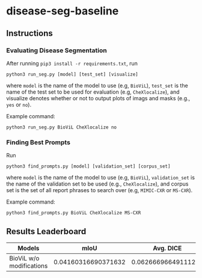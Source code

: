 # disease-seg-baseline

## Instructions

### Evaluating Disease Segmentation

After running `pip3 install -r requirements.txt`, run

```
python3 run_seg.py [model] [test_set] [visualize]
```

where `model` is the name of the model to use (e.g, `BioViL`), `test_set` is the name of the test set to be used for evaluation (e.g, `CheXlocalize`), and visualize denotes whether or not to output plots of imags and masks (e.g., `yes` or `no`).

Example command:

```
python3 run_seg.py BioViL CheXlocalize no
```

### Finding Best Prompts

Run

```
python3 find_prompts.py [model] [validation_set] [corpus_set]
```

where `model` is the name of the model to use (e.g, `BioViL`), `validation_set` is the name of the validation set to be used (e.g., `CheXlocalize`), and corpus set is the set of all report phrases to search over (e.g, `MIMIC-CXR` or `MS-CXR`).

Example command:

```
python3 find_prompts.py BioViL CheXlocalize MS-CXR
```

## Results Leaderboard

| Models                   | mIoU                | Avg. DICE           |
| ------------------------ | ------------------- | ------------------- |
| BioViL w/o modifications | 0.04160316690371632 | 0.06266696649111267 |
